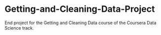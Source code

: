 # Getting-and-Cleaning-Data-Project
End project for the Getting and Cleaning Data course of the Coursera Data Science track.
